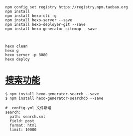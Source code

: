 
    npm config set registry https://registry.npm.taobao.org
    npm install
    npm install hexo-cli -g
    npm install hexo-server --save
    npm install hexo-deployer-git --save
    npm install hexo-generator-sitemap --save



	hexo clean
	hexo g
	hexo server -p 8080
	hexo deploy



# [搜索功能](https://github.com/PaicHyperionDev/hexo-generator-search)


	$ npm install hexo-generator-search --save
	$ npm install hexo-generator-searchdb --save
	
	# _config.yml 文件新增
	search:
	  path: search.xml
	  field: post  	  
	  format: html	  
	  limit: 10000